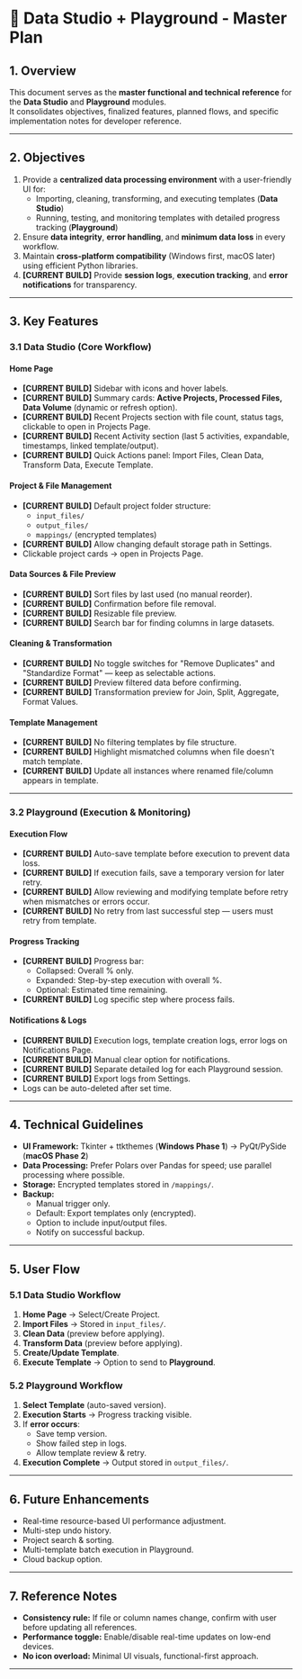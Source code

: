 # 📌 Data Studio + Playground - Master Plan

## 1. Overview
This document serves as the **master functional and technical reference** for the **Data Studio** and **Playground** modules.  
It consolidates objectives, finalized features, planned flows, and specific implementation notes for developer reference.

---

## 2. Objectives
1. Provide a **centralized data processing environment** with a user-friendly UI for:
   - Importing, cleaning, transforming, and executing templates (**Data Studio**)
   - Running, testing, and monitoring templates with detailed progress tracking (**Playground**)
2. Ensure **data integrity**, **error handling**, and **minimum data loss** in every workflow.
3. Maintain **cross-platform compatibility** (Windows first, macOS later) using efficient Python libraries.
4. **[CURRENT BUILD]** Provide **session logs**, **execution tracking**, and **error notifications** for transparency.

---

## 3. Key Features

### 3.1 Data Studio (Core Workflow)
#### Home Page
- **[CURRENT BUILD]** Sidebar with icons and hover labels.
- **[CURRENT BUILD]** Summary cards: **Active Projects, Processed Files, Data Volume** (dynamic or refresh option).
- **[CURRENT BUILD]** Recent Projects section with file count, status tags, clickable to open in Projects Page.
- **[CURRENT BUILD]** Recent Activity section (last 5 activities, expandable, timestamps, linked template/output).
- **[CURRENT BUILD]** Quick Actions panel: Import Files, Clean Data, Transform Data, Execute Template.

#### Project & File Management
- **[CURRENT BUILD]** Default project folder structure:  
  - `input_files/`  
  - `output_files/`  
  - `mappings/` (encrypted templates)
- **[CURRENT BUILD]** Allow changing default storage path in Settings.
- Clickable project cards → open in Projects Page.

#### Data Sources & File Preview
- **[CURRENT BUILD]** Sort files by last used (no manual reorder).
- **[CURRENT BUILD]** Confirmation before file removal.
- **[CURRENT BUILD]** Resizable file preview.
- **[CURRENT BUILD]** Search bar for finding columns in large datasets.

#### Cleaning & Transformation
- **[CURRENT BUILD]** No toggle switches for "Remove Duplicates" and "Standardize Format" — keep as selectable actions.
- **[CURRENT BUILD]** Preview filtered data before confirming.
- **[CURRENT BUILD]** Transformation preview for Join, Split, Aggregate, Format Values.

#### Template Management
- **[CURRENT BUILD]** No filtering templates by file structure.
- **[CURRENT BUILD]** Highlight mismatched columns when file doesn't match template.
- **[CURRENT BUILD]** Update all instances where renamed file/column appears in template.

---

### 3.2 Playground (Execution & Monitoring)
#### Execution Flow
- **[CURRENT BUILD]** Auto-save template before execution to prevent data loss.
- **[CURRENT BUILD]** If execution fails, save a temporary version for later retry.
- **[CURRENT BUILD]** Allow reviewing and modifying template before retry when mismatches or errors occur.
- **[CURRENT BUILD]** No retry from last successful step — users must retry from template.

#### Progress Tracking
- **[CURRENT BUILD]** Progress bar:
  - Collapsed: Overall % only.
  - Expanded: Step-by-step execution with overall %.
  - Optional: Estimated time remaining.
- **[CURRENT BUILD]** Log specific step where process fails.

#### Notifications & Logs
- **[CURRENT BUILD]** Execution logs, template creation logs, error logs on Notifications Page.
- **[CURRENT BUILD]** Manual clear option for notifications.
- **[CURRENT BUILD]** Separate detailed log for each Playground session.
- **[CURRENT BUILD]** Export logs from Settings.
- Logs can be auto-deleted after set time.

---

## 4. Technical Guidelines
- **UI Framework:** Tkinter + ttkthemes (**Windows Phase 1**) → PyQt/PySide (**macOS Phase 2**)
- **Data Processing:** Prefer Polars over Pandas for speed; use parallel processing where possible.
- **Storage:** Encrypted templates stored in `/mappings/`.
- **Backup:**  
  - Manual trigger only.  
  - Default: Export templates only (encrypted).  
  - Option to include input/output files.  
  - Notify on successful backup.

---

## 5. User Flow

### 5.1 Data Studio Workflow
1. **Home Page** → Select/Create Project.
2. **Import Files** → Stored in `input_files/`.
3. **Clean Data** (preview before applying).
4. **Transform Data** (preview before applying).
5. **Create/Update Template**.
6. **Execute Template** → Option to send to **Playground**.

### 5.2 Playground Workflow
1. **Select Template** (auto-saved version).
2. **Execution Starts** → Progress tracking visible.
3. If **error occurs**:
   - Save temp version.
   - Show failed step in logs.
   - Allow template review & retry.
4. **Execution Complete** → Output stored in `output_files/`.

---

## 6. Future Enhancements
- Real-time resource-based UI performance adjustment.
- Multi-step undo history.
- Project search & sorting.
- Multi-template batch execution in Playground.
- Cloud backup option.

---

## 7. Reference Notes
- **Consistency rule:** If file or column names change, confirm with user before updating all references.
- **Performance toggle:** Enable/disable real-time updates on low-end devices.
- **No icon overload:** Minimal UI visuals, functional-first approach.

---